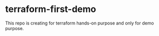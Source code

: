 # terraform-first-demo
This repo is creating for terraform hands-on purpose and only for demo purpose.
